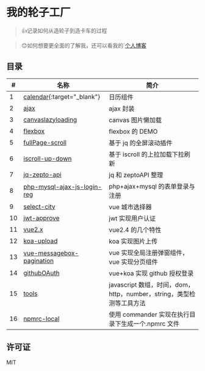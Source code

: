 # 我的轮子工厂

> :thumbsup:记录如何从造轮子到造卡车的过程

> :blush:如何想要更全面的了解我，还可以看我的`[个人博客](https://github.com/dirkhe1051931999/hjBlog)

## 目录

| #   | 名称                                                                                                                   | 简介                                                                 |
| --- | ---------------------------------------------------------------------------------------------------------------------- | -------------------------------------------------------------------- |
| 1   | [calendar](https://github.com/dirkhe1051931999/common-demo/tree/master/calendar){:target="\_blank"}                    | 日历组件                                                             |
| 2   | [ajax](https://github.com/dirkhe1051931999/common-demo/tree/master/ajax)                                               | ajax 封装                                                            |
| 3   | [canvaslazyloading](https://github.com/dirkhe1051931999/common-demo/tree/master/canvaslazyloading)                     | canvas 图片懒加载                                                    |
| 4   | [flexbox](https://github.com/dirkhe1051931999/common-demo/tree/master/flexbox)                                         | flexbox 的 DEMO                                                      |
| 5   | [fullPage-scroll](https://github.com/dirkhe1051931999/common-demo/tree/master/fullPage-scroll)                         | 基于 jq 的全屏滚动插件                                               |
| 6   | [iscroll-up-down](https://github.com/dirkhe1051931999/common-demo/tree/master/iscroll-up-down)                         | 基于 iscroll 的上拉加载下拉刷新                                      |
| 7   | [jq-zepto-api](https://github.com/dirkhe1051931999/common-demo/tree/master/jq-zepto-api)                               | jq 和 zeptoAPI 整理                                                  |
| 8   | [php-mysql-ajax-js-login-reg](https://github.com/dirkhe1051931999/common-demo/tree/master/php-mysql-ajax-js-login-reg) | php+ajax+mysql 的表单登录与注册                                      |
| 9   | [select-city](https://github.com/dirkhe1051931999/common-demo/tree/master/select-city)                                 | vue 城市选择器                                                       |
| 10  | [jwt-approve](https://github.com/dirkhe1051931999/common-demo/tree/master/jwt-approve)                                 | jwt 实现用户认证                                                     |
| 11  | [vue2.x](https://github.com/dirkhe1051931999/common-demo/tree/master/vue2.x)                                           | vue2.4 的几个特性                                                    |
| 12  | [koa-upload](https://github.com/dirkhe1051931999/common-demo/tree/master/koa-upload)                                   | koa 实现图片上传                                                     |
| 13  | [vue-messagebox-pagination](https://github.com/dirkhe1051931999/common-demo/tree/master/vue-messagebox-pagination)     | vue 实现全局注册弹窗组件，vue 实现分页组件                           |
| 14  | [githubOAuth](https://github.com/dirkhe1051931999/common-demo/tree/master/githubOAuth)                                 | vue+koa 实现 github 授权登录                                         |
| 15  | [tools](https://github.com/dirkhe1051931999/common-demo/tree/master/tools)                                             | javascript 数组，时间，dom，http，number，string，类型检测等工具方法 |
| 16  | [npmrc-local](https://github.com/dirkhe1051931999/common-demo/tree/master/npmrc-local)                                 | 使用 commander 实现在执行目录下生成一个.npmrc 文件                   |

## 许可证

MIT
